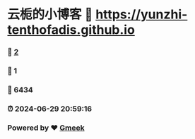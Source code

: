 # 云栀的小博客 :link: https://yunzhi-tenthofadis.github.io 
### :page_facing_up: [2](https://yunzhi-tenthofadis.github.io/tag.html) 
### :speech_balloon: 1 
### :hibiscus: 6434 
### :alarm_clock: 2024-06-29 20:59:16 
### Powered by :heart: [Gmeek](https://github.com/Meekdai/Gmeek)
